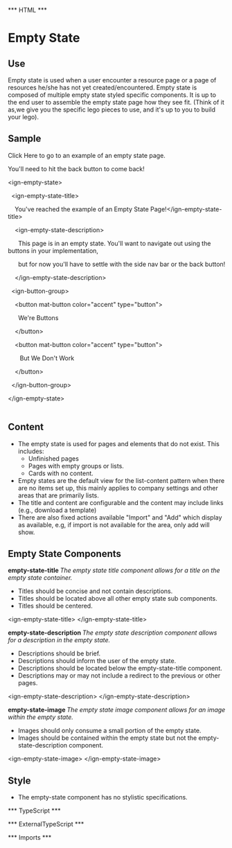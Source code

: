 *** HTML ***
# Empty State

## Use
Empty state is used when a user encounter a resource page or a page of resources he/she has not yet
created/encountered. Empty state is composed of multiple empty state styled specific components. It is up to the
end user to assemble the empty state page how they see fit. (Think of it as,we give you the specific lego pieces to use, and it's up to you to build your lego).


## Sample
<mat-tab-group>
    <mat-tab label="Component Sample">
        <div class="tab-height">
            <p><a [routerLink]="['empty-state-example']" target="_blank">
                Click Here
            </a> to go to an example of an empty state page.</p>
            <p>You'll need to hit the back button to come back!<p>
        </div></mat-tab>
    <mat-tab label="HTML"><div class="tab-height">
        <table style="width:100%">
            <p>&lt;ign-empty-state&gt;</p>
            <p>&nbsp;&nbsp;&lt;ign-empty-state-title&gt;</p>
            <p>&nbsp;&nbsp;&nbsp;&nbsp;You've reached the example of an Empty State Page!&lt;/ign-empty-state-title&gt;</p>
            <p> &nbsp;&nbsp;&nbsp;&nbsp;&lt;ign-empty-state-description&gt;</p>
            <p>&nbsp;&nbsp;&nbsp;&nbsp;&nbsp;&nbsp;This page is in an empty state. You'll want to navigate out using the buttons in your implementation,</p>
            <p>&nbsp;&nbsp;&nbsp;&nbsp;&nbsp;&nbsp;but for now you'll have to settle with the side nav bar or the back button!</p>
            <p> &nbsp;&nbsp;&nbsp;&nbsp;&lt;/ign-empty-state-description&gt;</p>
            <p> &nbsp;&nbsp;&lt;ign-button-group&gt;</p>
            <p> &nbsp;&nbsp;&nbsp;&nbsp;&lt;button mat-button color="accent" type="button"&gt;</p>
            <p>&nbsp;&nbsp;&nbsp;&nbsp;&nbsp;&nbsp;We're Buttons</p>
            <p>&nbsp;&nbsp;&nbsp;&nbsp;&lt;/button&gt;</p>
            <p>&nbsp;&nbsp;&nbsp;&nbsp;&lt;button mat-button color="accent" type="button"&gt;</p>
            <p> &nbsp;&nbsp;&nbsp;&nbsp;&nbsp;&nbsp; But We Don't Work</p>
            <p> &nbsp;&nbsp;&nbsp;&nbsp;&lt;/button&gt;</p>
            <p> &nbsp;&nbsp;&lt;/ign-button-group&gt;</p>
            <p> &lt;/ign-empty-state&gt;</p>
        </table>
    </div></mat-tab>
</mat-tab-group>

## Content

* The empty state is used for pages and elements that do not exist. This includes:
    * Unfinished pages
    * Pages with empty groups or lists.
    * Cards with no content.
* Empty states are the default view for the list-content pattern when there are no items set up, this mainly applies to company settings and other areas that are primarily lists.
* The title and content are configurable and the content may include links (e.g., download a template)
* There are also fixed actions available "Import" and "Add" which display as available, e.g, if import is not available for the area, only add will show.

## Empty State Components

<mat-accordion id="accordion">
    <mat-expansion-panel>
        <mat-expansion-panel-header>
            <mat-panel-title><b>
                empty-state-title
            </b></mat-panel-title>
            <mat-panel-description><i>The empty state title component allows for a title on the empty state container.</i></mat-panel-description>
        </mat-expansion-panel-header>
        <mat-tab-group>
            <mat-tab label="Component Styling"><div class="tab-height">
                <ul>
                    <li>Titles should be concise and not contain descriptions.</li>
                    <li>Titles should be located above all other empty state sub components.</li>
                    <li>Titles should be centered.</li>   
                </ul>
            </div></mat-tab>
            <mat-tab label="HTML"><div class="tab-height">
                <p>&lt;ign-empty-state-title&gt; &lt;/ign-empty-state-title&gt;</p>
            </div></mat-tab>
        </mat-tab-group>
    </mat-expansion-panel>
    <mat-expansion-panel>
        <mat-expansion-panel-header>
            <mat-panel-title><b>
                empty-state-description
            </b></mat-panel-title>
            <mat-panel-description><i>The empty state description component allows for a description in the empty state.</i></mat-panel-description>
        </mat-expansion-panel-header>
        <mat-tab-group>
            <mat-tab label="Component Styling"><div class="tab-height">
                <ul>
                    <li>Descriptions should be brief.</li>
                    <li>Descriptions should inform the user of the empty state.</li>
                    <li>Descriptions should be located below the empty-state-title component.</li>
                    <li>Descriptions may or may not include a redirect to the previous or other pages.</li>    
                </ul>
            </div></mat-tab>
            <mat-tab label="HTML"><div class="tab-height">
                <p>&lt;ign-empty-state-description&gt; &lt;/ign-empty-state-description&gt;</p>
            </div></mat-tab>
        </mat-tab-group>
    </mat-expansion-panel>
    <mat-expansion-panel>
        <mat-expansion-panel-header>
            <mat-panel-title><b>
                empty-state-image
            </b></mat-panel-title>
            <mat-panel-description><i>The empty state image component allows for an image within the empty state.</i></mat-panel-description>
        </mat-expansion-panel-header>
        <mat-tab-group>
            <mat-tab label="Component Styling"><div class="tab-height">
                <ul>
                    <li>Images should only consume a small portion of the empty state.</li>
                    <li>Images should be contained within the empty state but not the empty-state-description component.</li>           
                </ul>
            </div></mat-tab>
            <mat-tab label="HTML"><div class="tab-height">
                <p>&lt;ign-empty-state-image&gt; &lt;/ign-empty-state-image&gt;</p>
            </div></mat-tab>
        </mat-tab-group>
    </mat-expansion-panel>
</mat-accordion>

## Style

* The empty-state component has no stylistic specifications.

*** TypeScript *** 

*** ExternalTypeScript ***

*** Imports ***